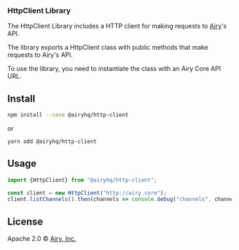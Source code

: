 ### HttpClient Library

The HttpClient Library includes a HTTP client for making requests to [Airy](https://airy.co/docs/core/)'s API.

The library exports a HttpClient class with public methods that make requests to Airy's API.

To use the library, you need to instantiate the class with an Airy Core API URL.

## Install

```bash
npm install --save @airyhq/http-client
```

or

```bash
yarn add @airyhq/http-client
```

## Usage

```typescript
import {HttpClient} from "@airyhq/http-client";

const client = new HttpClient("http://airy.core");
client.listChannels().then(channels => console.debug("channels", channels));
```

## License

Apache 2.0 © [Airy, Inc.](https://airy.co)
